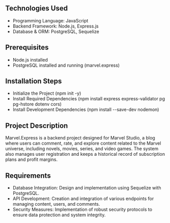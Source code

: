 ## Technologies Used
- Programming Language: JavaScript
- Backend Framework: Node.js, Express.js
- Database & ORM: PostgreSQL, Sequelize
  
## Prerequisites
- Node.js installed
- PostgreSQL installed and running (marvel.express)

## Installation Steps
- Initialize the Project (npm init -y)
- Install Required Dependencies (npm install express express-validator pg pg-hstore dotenv cors)
- Install Development Dependencies (npm install --save-dev nodemon)

## Project Description
Marvel.Express is a backend project designed for Marvel Studio, a blog where users can comment, rate, and explore content related to the Marvel universe, including novels, movies, series, and video games. The system also manages user registration and keeps a historical record of subscription plans and profit margins.

## Requirements
- Database Integration: Design and implementation using Sequelize with PostgreSQL.
- API Development: Creation and integration of various endpoints for managing content, users, and comments.
- Security Measures: Implementation of robust security protocols to ensure data protection and system integrity.
